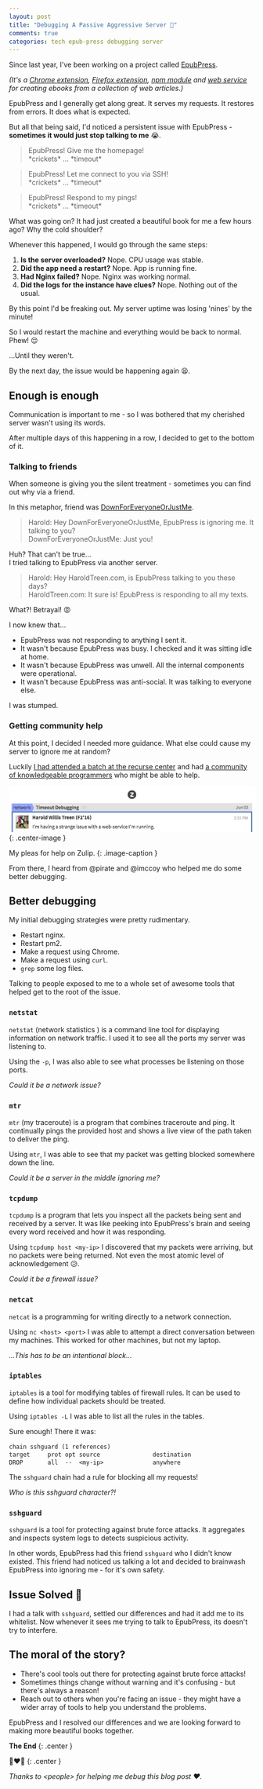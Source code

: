 ```yaml
---
layout: post
title: "Debugging A Passive Aggressive Server 🤖"
comments: true
categories: tech epub-press debugging server
---
```


Since last year, I've been working on a project called [EpubPress](/projects/#epubpress). 

*(It's a 
[Chrome extension](https://chrome.google.com/webstore/detail/epubpress-read-the-web-of/pnhdnpnnffpijjbnhnipkehhibchdeok?hl=en),
[Firefox extension](https://addons.mozilla.org/en-US/firefox/addon/epub-read-the-web-offline/),
[npm module](https://www.npmjs.com/package/epub-press-js) and 
[web service](https://epub.press) 
for creating ebooks from a collection of web articles.)*

EpubPress and I generally get along great. It serves my requests. It restores from errors. It does what is expected.

But all that being said, I'd noticed a persistent issue with EpubPress - **sometimes it would just stop talking to me** 😭.

> EpubPress! Give me the homepage!  
> \*crickets\* ... \*timeout\*

> EpubPress! Let me connect to you via SSH!  
> \*crickets\* ... \*timeout\*

> EpubPress! Respond to my pings!  
> \*crickets\* ... \*timeout\*

What was going on? It had just created a beautiful book for me a few hours ago? Why the cold shoulder?

Whenever this happened, I would go through the same steps:

1. **Is the server overloaded?** Nope. CPU usage was stable.
1. **Did the app need a restart?** Nope. App is running fine.
1. **Had Nginx failed?** Nope. Nginx was working normal.
1. **Did the logs for the instance have clues?** Nope. Nothing out of the usual.

By this point I'd be freaking out. My server uptime was losing 'nines' by the minute!

So I would restart the machine and everything would be back to normal. Phew! 😌

...Until they weren't. 

By the next day, the issue would be happening again 😫.

## Enough is enough

Communication is important to me - so I was bothered that my cherished server wasn't using its words.

After multiple days of this happening in a row, I decided to get to the bottom of it.

### Talking to friends

When someone is giving you the silent treatment - sometimes you can find out why via a friend.

In this metaphor, friend was [DownForEveryoneOrJustMe](http://downforeveryoneorjustme.com/epub.press).

> Harold: Hey DownForEveryoneOrJustMe, EpubPress is ignoring me. It talking to you?  
> DownForEveryoneOrJustMe: Just you!

Huh? That can't be true...  
I tried talking to EpubPress via another server.

> Harold: Hey HaroldTreen.com, is EpubPress talking to you these days?  
> HaroldTreen.com: It sure is! EpubPress is responding to all my texts.

What?! Betrayal! 😡

I now knew that...

- EpubPress was not responding to anything I sent it.
- It wasn't because EpubPress was busy. I checked and it was sitting idle at home.
- It wasn't because EpubPress was unwell. All the internal components were operational.
- It wasn't because EpubPress was anti-social. It was talking to everyone else.

I was stumped.

### Getting community help

At this point, I decided I needed more guidance. What else could cause my server to ignore me at random?

Luckily [I had attended a batch at the recurse center](/tech/recurse/2017/01/27/recurse-center-return-statement/) and had [a community of knowledgeable programmers](https://www.recurse.com/blog/112-how-rc-uses-zulip) who might be able to help.

![Zulip message](/assets/posts/timeout-debugging-zulip.jpg){: .center-image }

My pleas for help on Zulip.
{: .image-caption }

From there, I heard from @pirate and @imccoy who helped me do some better debugging.

## Better debugging

My initial debugging strategies were pretty rudimentary.

- Restart nginx.
- Restart pm2.
- Make a request using Chrome.
- Make a request using `curl`.
- `grep` some log files.

Talking to people exposed to me to a whole set of awesome tools that helped get to the root of the issue.

### `netstat`

`netstat` (network statistics ) is a command line tool for displaying information on network traffic. I used it to see all the ports my server was listening to. 

Using the `-p`, I was also able to see what processes be listening on those ports.

*Could it be a network issue?*

### `mtr`

`mtr` (my traceroute) is a program that combines traceroute and ping. It continually pings the provided host and shows a live view of the path taken to deliver the ping.

Using `mtr`, I was able to see that my packet was getting blocked somewhere down the line.

*Could it be a server in the middle ignoring me?*

### `tcpdump`

`tcpdump` is a program that lets you inspect all the packets being sent and received by a server. It was like peeking into EpubPress's brain and seeing every word received and how it was responding.

Using `tcpdump host <my-ip>` I discovered that my packets were arriving, but no packets were being returned. Not even the most atomic level of acknowledgement 😥.

*Could it be a firewall issue?*
	
### `netcat`

`netcat` is a programming for writing directly to a network connection.

Using `nc <host> <port>` I was able to attempt a direct conversation between my machines. This worked for other machines, but not my laptop.

*...This has to be an intentional block...*

### `iptables`

`iptables` is a tool for modifying tables of firewall rules. It can be used to define how individual packets should be treated.

Using `iptables -L` I was able to list all the rules in the tables.

Sure enough! There it was:

```
chain sshguard (1 references)
target     prot opt source               destination
DROP       all  --  <my-ip>              anywhere
```

The `sshguard` chain had a rule for blocking all my requests!

*Who is this sshguard character?!*

### `sshguard`

`sshguard` is a tool for protecting against brute force attacks. It aggregates and inspects system logs to detects suspicious activity.

In other words, EpubPress had this friend `sshguard` who I didn't know existed. This friend had noticed us talking a lot and decided to brainwash EpubPress into ignoring me - for it's own safety. 

## Issue Solved 🎉

I had a talk with `sshguard`, settled our differences and had it add me to its whitelist. Now whenever it sees me trying to talk to EpubPress, its doesn't try to interfere.

## The moral of the story?

- There's cool tools out there for protecting against brute force attacks!
- Sometimes things change without warning and it's confusing - but there's always a reason!
- Reach out to others when you're facing an issue - they might have a wider array of tools to help you understand the problems.

EpubPress and I resolved our differences and we are looking forward to making more beautiful books together. 

**The End**
{: .center }

👨❤️🤖
{: .center }

*Thanks to \<people\> for helping me debug this blog post ❤️.*




